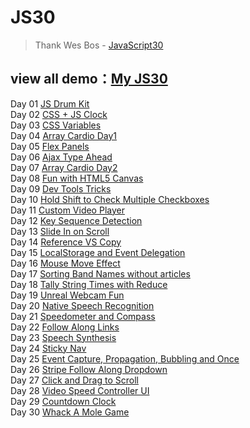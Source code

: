 # JS30
> Thank Wes Bos - [JavaScript30](https://javascript30.com)

## view all demo：[My JS30](#)

Day 01 [JS Drum Kit](#)  
Day 02 [CSS + JS Clock](#)  
Day 03 [CSS Variables](#)  
Day 04 [Array Cardio Day1](#)  
Day 05 [Flex Panels](#)  
Day 06 [Ajax Type Ahead](#)  
Day 07 [Array Cardio Day2](#)  
Day 08 [Fun with HTML5 Canvas](#)  
Day 09 [Dev Tools Tricks](#)  
Day 10 [Hold Shift to Check Multiple Checkboxes](#)  
Day 11 [Custom Video Player](#)  
Day 12 [Key Sequence Detection](#)  
Day 13 [Slide In on Scroll](#)  
Day 14 [Reference VS Copy](#)  
Day 15 [LocalStorage and Event Delegation](#)  
Day 16 [Mouse Move Effect](#)  
Day 17 [Sorting Band Names without articles](#)  
Day 18 [Tally String Times with Reduce](#)  
Day 19 [Unreal Webcam Fun](#)  
Day 20 [Native Speech Recognition](#)  
Day 21 [Speedometer and Compass](#)  
Day 22 [Follow Along Links](#)  
Day 23 [Speech Synthesis](#)  
Day 24 [Sticky Nav](#)  
Day 25 [Event Capture, Propagation, Bubbling and Once](#)  
Day 26 [Stripe Follow Along Dropdown](#)  
Day 27 [Click and Drag to Scroll](#)  
Day 28 [Video Speed Controller UI](#)  
Day 29 [Countdown Clock](#)  
Day 30 [Whack A Mole Game](#)  
